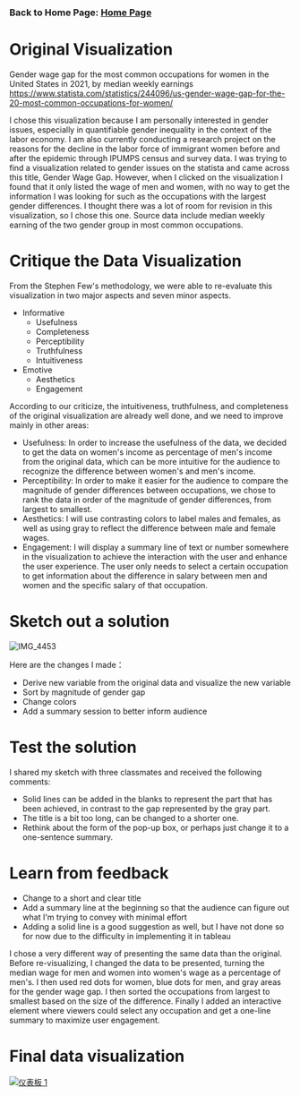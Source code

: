### Back to Home Page: [Home Page](/README.md)

# Original Visualization
Gender wage gap for the most common occupations for women in the United States in 2021, by median weekly earnings
https://www.statista.com/statistics/244096/us-gender-wage-gap-for-the-20-most-common-occupations-for-women/

I chose this visualization because I am personally interested in gender issues, especially in quantifiable gender inequality in the context of the labor economy. I am also currently conducting a research project on the reasons for the decline in the labor force of immigrant women before and after the epidemic through IPUMPS census and survey data. I was trying to find a visualization related to gender issues on the statista and came across this title, Gender Wage Gap. However, when I clicked on the visualization I found that it only listed the wage of men and women, with no way to get the information I was looking for such as the occupations with the largest gender differences. I thought there was a lot of room for revision in this visualization, so I chose this one. Source data include median weekly earning of the two gender group in most common occupations.

# Critique the Data Visualization
From the Stephen Few's methodology, we were able to re-evaluate this visualization in two major aspects and seven minor aspects.
- Informative
  - Usefulness
  - Completeness
  - Perceptibility
  - Truthfulness
  - Intuitiveness
- Emotive
  - Aesthetics
  - Engagement

According to our criticize, the intuitiveness, truthfulness, and completeness of the original visualization are already well done, and we need to improve mainly in other areas:
- Usefulness: In order to increase the usefulness of the data, we decided to get the data on women's income as percentage of men's income from the original data, which can be more intuitive for the audience to recognize the difference between women's and men's income.
- Perceptibility: In order to make it easier for the audience to compare the magnitude of gender differences between occupations, we chose to rank the data in order of the magnitude of gender differences, from largest to smallest.
- Aesthetics: I will use contrasting colors to label males and females, as well as using gray to reflect the difference between male and female wages.
- Engagement: I will display a summary line of text or number somewhere in the visualization to achieve the interaction with the user and enhance the user experience. The user only needs to select a certain occupation to get information about the difference in salary between men and women and the specific salary of that occupation.

# Sketch out a solution
![IMG_4453](https://user-images.githubusercontent.com/100179117/202339988-f6dca6a2-1ba9-4b80-8fab-5e691cfe42e9.jpg)

Here are the changes I made：
- Derive new variable from the original data and visualize the new variable
- Sort by magnitude of gender gap
- Change colors
- Add a summary session to better inform audience

# Test the solution
I shared my sketch with three classmates and received the following comments:
- Solid lines can be added in the blanks to represent the part that has been achieved, in contrast to the gap represented by the gray part.
- The title is a bit too long, can be changed to a shorter one.
- Rethink about the form of the pop-up box, or perhaps just change it to a one-sentence summary.

# Learn from feedback
- Change to a short and clear title
- Add a summary line at the beginning so that the audience can figure out what I'm trying to convey with minimal effort
- Adding a solid line is a good suggestion as well, but I have not done so for now due to the difficulty in implementing it in tableau

I chose a very different way of presenting the same data than the original. Before re-visualizing, I changed the data to be presented, turning the median wage for men and women into women's wage as a percentage of men's. I then used red dots for women, blue dots for men, and gray areas for the gender wage gap. I then sorted the occupations from largest to smallest based on the size of the difference. Finally I added an interactive element where viewers could select any occupation and get a one-line summary to maximize user engagement.

# Final data visualization
<div class='tableauPlaceholder' id='viz1668653247386' style='position: relative'><noscript><a href='#'><img alt='仪表板 1 ' src='https:&#47;&#47;public.tableau.com&#47;static&#47;images&#47;Ge&#47;Genderwagegap_16686532358570&#47;1&#47;1_rss.png' style='border: none' /></a></noscript><object class='tableauViz'  style='display:none;'><param name='host_url' value='https%3A%2F%2Fpublic.tableau.com%2F' /> <param name='embed_code_version' value='3' /> <param name='site_root' value='' /><param name='name' value='Genderwagegap_16686532358570&#47;1' /><param name='tabs' value='no' /><param name='toolbar' value='yes' /><param name='static_image' value='https:&#47;&#47;public.tableau.com&#47;static&#47;images&#47;Ge&#47;Genderwagegap_16686532358570&#47;1&#47;1.png' /> <param name='animate_transition' value='yes' /><param name='display_static_image' value='yes' /><param name='display_spinner' value='yes' /><param name='display_overlay' value='yes' /><param name='display_count' value='yes' /><param name='language' value='en-US' /><param name='filter' value='publish=yes' /></object></div>                
<script type='text/javascript'>                    
  var divElement = document.getElementById('viz1668653247386');                    
  var vizElement = divElement.getElementsByTagName('object')[0];                    
  if ( divElement.offsetWidth > 800 ) { vizElement.style.width='1301px';vizElement.style.height='779px';} 
  else if ( divElement.offsetWidth > 500 ) { vizElement.style.width='1301px';vizElement.style.height='779px';} 
  else { vizElement.style.width='100%';vizElement.style.height='1327px';}                     
  var scriptElement = document.createElement('script');                    
  scriptElement.src = 'https://public.tableau.com/javascripts/api/viz_v1.js';                    
  vizElement.parentNode.insertBefore(scriptElement, vizElement);                
</script>
